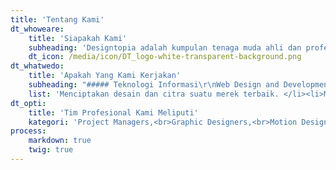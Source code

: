 ```yaml
---
title: 'Tentang Kami'
dt_whoweare:
    title: 'Siapakah Kami'
    subheading: 'Designtopia adalah kumpulan tenaga muda ahli dan profesional dan merupakan wadah untuk membantu mewujudkan segala taifitas dan inovasi khususnya dalam bidang desain kreatif dan brand strategies. Kami turut serta dalam membentuk dan membangun citra positif bagi perusahaan dan bisnis Anda. Selalu berorientasi pada hasil yang terbaik, Brief dan maksimal internal revisi adalah system yang selalu kami terapkan dalam me-minimalisir segala kesalahan dengan maksud mengedepan-kan kepuasan seluruh klien kami.'
    dt_icon: /media/icon/DT_logo-white-transparent-background.png
dt_whatwedo:
    title: 'Apakah Yang Kami Kerjakan'
    subheading: "##### Teknologi Informasi\r\nWeb Design and Development (Front End & Back End), Mobile Application, Corporate Information System (Customize), Tracking management System, HR Management System, Supply Chain Management System (buyer-supplier-end user).\r\n\r\n##### Komunikasi Visual\r\nSearch Engine Optimasion in Website Content (Photography & Videography), Social Media Handling, Digital Teaser, Digital Annual Report, Digital Company Profile, Digital Promotion, Digital Advertising, Digital Marketing Communication, Digital Corporate Communication"
    list: 'Menciptakan desain dan citra suatu merek terbaik. </li><li>Meluncurkan banyak desain dalam waktu yang singkat.</li><li>Membantu memperbaharui tampilan dan ide konsep. </li><li>Menjadikan nilai desain suatu perusahaan mempengaruhi peningkatan margin keuntungan bisnis.'
dt_opti:
    title: 'Tim Profesional Kami Meliputi'
    kategori: 'Project Managers,<br>Graphic Designers,<br>Motion Designers,<br>Illustrator,<br>Web Designers,<br>Web Developers,<br> Social Media Support, and<br>Design Marketing.'
process:
    markdown: true
    twig: true
---
```



